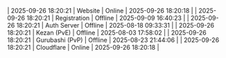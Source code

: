 | 2025-09-26 18:20:21 | Website | Online | 2025-09-26 18:20:18 |
| 2025-09-26 18:20:21 | Registration | Offline | 2025-09-09 16:40:23 |
| 2025-09-26 18:20:21 | Auth Server | Offline | 2025-08-18 09:33:31 |
| 2025-09-26 18:20:21 | Kezan (PvE) | Offline | 2025-08-03 17:58:02 |
| 2025-09-26 18:20:21 | Gurubashi (PvP) | Offline | 2025-08-23 21:44:06 |
| 2025-09-26 18:20:21 | Cloudflare | Online | 2025-09-26 18:20:18 |

